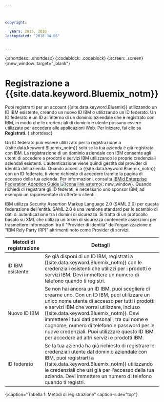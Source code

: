 ```yaml
---



copyright:

  years: 2015, 2018
lastupdated: "2018-04-06"


---
```


{:shortdesc: .shortdesc}
{:codeblock: .codeblock}
{:screen: .screen}
{:new_window: target="_blank"}

# Registrazione a {{site.data.keyword.Bluemix_notm}}

Puoi registrarti per un account {{site.data.keyword.Bluemix}} utilizzando un ID IBM esistente, creando un nuovo ID IBM o utilizzando un ID federato. Un ID federato è un ID all'interno di un dominio aziendale che è registrato con IBM, in modo che le credenziali di dominio e utente possano essere utilizzate per accedere alle applicazioni Web. Per iniziare, fai clic su **Registrati**.
{:shortdesc}


Un ID federato può essere utilizzato per la registrazione a {{site.data.keyword.Bluemix_notm}} solo se la tua azienda è già registrata con IBM. La registrazione di un dominio aziendale con IBM consente agli utenti di accedere a prodotti e servizi IBM utilizzando le proprie credenziali aziendali esistenti. L'autenticazione viene quindi gestita dal provider di identità dell'azienda. Quando accedi a {{site.data.keyword.Bluemix_notm}} con un ID federato, ti viene richiesto di accedere tramite la pagina di accesso della tua azienda. Per informazioni, consulta [IBMid Enterprise Federation Adoption Guide ![Icona link esterno](../icons/launch-glyph.svg)](https://ibm.box.com/v/IBMid-Federation-Guide){: new_window}. Quando richiedi di registrare gli ID federati, è necessario uno sponsor IBM, ad esempio un rappresentate di offerte o clienti.

IBM utilizza Security Assertion Markup Language 2.0 (SAML 2.0) per questa federazione dell'entità. SAML 2.0 è una versione standard per lo scambio di dati di autenticazione tra i domini di sicurezza. Si tratta di un protocollo basato su XML che utilizza un token di sicurezza contenente asserzioni per trasmettere informazioni tra il "Provider di identità" dell'organizzazione e "IBM Rely Party (RP)" altrimenti noto come Provider di servizi. 

| Metodi di registrazione | Dettagli |    
|-----------------|---------|
|ID IBM esistente | Se già disponi di un ID IBM, registrati a {{site.data.keyword.Bluemix_notm}} con le credenziali esistenti che utilizzi per i prodotti e servizi IBM. Devi immettere un numero di telefono quando ti registri. |
|Nuovo ID IBM | Se non hai ancora un ID IBM, puoi scegliere di crearne uno. Con un ID IBM, puoi utilizzare un unico nome utente di accesso per tutti i prodotti e servizi IBM che vorrai utilizzare, incluso {{site.data.keyword.Bluemix_notm}}. Devi immettere i tuoi dati personali, tra cui nome e cognome, numero di telefono e password per le nuove credenziali. Puoi utilizzare questo ID IBM per accedere ad altri servizi e prodotti IBM. |
|ID federato | Se la tua azienda ha già richiesto di registrare le credenziali utente dal dominio aziendale con IBM, puoi registrarti a {{site.data.keyword.Bluemix_notm}} utilizzando le credenziali che usi già per l'accesso della tua azienda. Devi immettere un numero di telefono quando ti registri. |
{:caption="Tabella 1. Metodi di registrazione" caption-side="top"}
